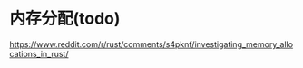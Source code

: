 # 内存分配(todo)

https://www.reddit.com/r/rust/comments/s4pknf/investigating_memory_allocations_in_rust/